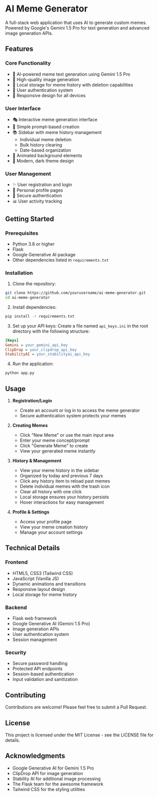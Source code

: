 # AI Meme Generator

A full-stack web application that uses AI to generate custom memes. Powered by Google's Gemini 1.5 Pro for text generation and advanced image generation APIs.

## Features

### Core Functionality
- 🤖 AI-powered meme text generation using Gemini 1.5 Pro
- 🎨 High-quality image generation
- 💾 Local storage for meme history with deletion capabilities
- 👤 User authentication system
- 📱 Responsive design for all devices

### User Interface
- 🎭 Interactive meme generation interface
- 📝 Simple prompt-based creation
- 📚 Sidebar with meme history management
  - Individual meme deletion
  - Bulk history clearing
  - Date-based organization
- 🌈 Animated background elements
- 🎨 Modern, dark theme design

### User Management
- ✨ User registration and login
- 👤 Personal profile pages
- 🔐 Secure authentication
- 📊 User activity tracking

## Getting Started

### Prerequisites
- Python 3.8 or higher
- Flask
- Google Generative AI package
- Other dependencies listed in `requirements.txt`

### Installation

1. Clone the repository:
```bash
git clone https://github.com/yourusername/ai-meme-generator.git
cd ai-meme-generator
```

2. Install dependencies:
```bash
pip install -r requirements.txt
```

3. Set up your API keys:
Create a file named `api_keys.ini` in the root directory with the following structure:
```ini
[Keys]
Gemini = your_gemini_api_key
ClipDrop = your_clipdrop_api_key
StabilityAI = your_stabilityai_api_key
```

4. Run the application:
```bash
python app.py
```

## Usage

1. **Registration/Login**
   - Create an account or log in to access the meme generator
   - Secure authentication system protects your memes

2. **Creating Memes**
   - Click "New Meme" or use the main input area
   - Enter your meme concept/prompt
   - Click "Generate Meme" to create
   - View your generated meme instantly

3. **History & Management**
   - View your meme history in the sidebar
   - Organized by today and previous 7 days
   - Click any history item to reload past memes
   - Delete individual memes with the trash icon
   - Clear all history with one click
   - Local storage ensures your history persists
   - Hover interactions for easy management

4. **Profile & Settings**
   - Access your profile page
   - View your meme creation history
   - Manage your account settings

## Technical Details

### Frontend
- HTML5, CSS3 (Tailwind CSS)
- JavaScript (Vanilla JS)
- Dynamic animations and transitions
- Responsive layout design
- Local storage for meme history

### Backend
- Flask web framework
- Google Generative AI (Gemini 1.5 Pro)
- Image generation APIs
- User authentication system
- Session management

### Security
- Secure password handling
- Protected API endpoints
- Session-based authentication
- Input validation and sanitization

## Contributing

Contributions are welcome! Please feel free to submit a Pull Request.

## License

This project is licensed under the MIT License - see the LICENSE file for details.

## Acknowledgments

- Google Generative AI for Gemini 1.5 Pro
- ClipDrop API for image generation
- Stability AI for additional image processing
- The Flask team for the awesome framework
- Tailwind CSS for the styling utilities
